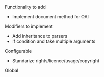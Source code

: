 Functionality to add

- Implement document method for OAI

Modifiers to implement

- Add inheritance to parsers
- If condition and take multiple arguments

Configurable
- Standarize rights/licence/usage/copyright

Global